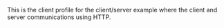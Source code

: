 This is the client profile for the client/server example where the client and server communications using HTTP. 

